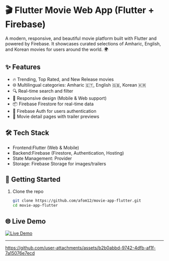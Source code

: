 # 🎬 Flutter Movie Web App (Flutter + Firebase)

A modern, responsive, and beautiful movie platform built with Flutter and powered by Firebase. It showcases curated selections of Amharic, English, and Korean movies for users around the world. 🌍




## ✨ Features

- 🔥 Trending, Top Rated, and New Release movies
- 🌐 Multilingual categories: Amharic 🇪🇹, English 🇬🇧, Korean 🇰🇷
- 🔍 Real-time search and filter
- 📱 Responsive design (Mobile & Web support)
- 📦 Firebase Firestore for real-time data
- 🔐 Firebase Auth for users authentication
- 🎥 Movie detail pages with trailer previews

## 🛠️ Tech Stack

- Frontend:Flutter (Web & Mobile)
- Backend:Firebase (Firestore, Authentication, Hosting)
- State Management: Provider
- Storage: Firebase Storage for images/trailers

## 🚀 Getting Started

1. Clone the repo
   ```bash
   git clone https://github.com/afom12/movie-app-flutter.git
   cd movie-app-flutter

## 🌐 Live Demo
[![Live Demo](https://img.shields.io/badge/Demo-Live-green)](https://github.com/afom12/Flutter_Movie_Web)

___________________________________________________________________________________________________________________________

https://github.com/user-attachments/assets/b2b0abbd-9742-4dfb-af1f-7a15076e7ecd
